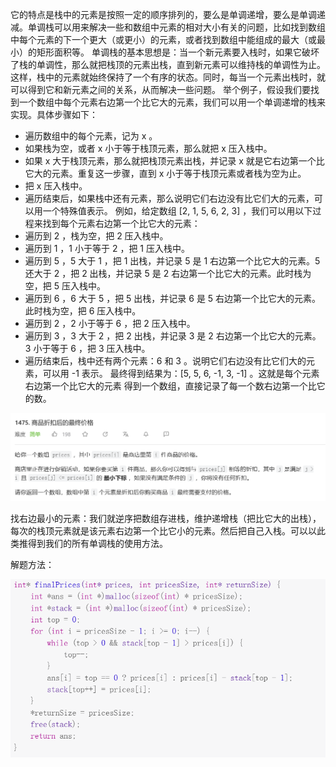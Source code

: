 它的特点是栈中的元素是按照一定的顺序排列的，要么是单调递增，要么是单调递减。单调栈可以用来解决一些和数组中元素的相对大小有关的问题，比如找到数组中每个元素的下一个更大（或更小）的元素，或者找到数组中能组成的最大（或最小）的矩形面积等。
单调栈的基本思想是：当一个新元素要入栈时，如果它破坏了栈的单调性，那么就把栈顶的元素出栈，直到新元素可以维持栈的单调性为止。这样，栈中的元素就始终保持了一个有序的状态。同时，每当一个元素出栈时，就可以得到它和新元素之间的关系，从而解决一些问题。
举个例子，假设我们要找到一个数组中每个元素右边第一个比它大的元素，我们可以用一个单调递增的栈来实现。具体步骤如下：
- 遍历数组中的每个元素，记为 x 。
- 如果栈为空，或者 x 小于等于栈顶元素，那么就把 x 压入栈中。
- 如果 x 大于栈顶元素，那么就把栈顶元素出栈，并记录 x 就是它右边第一个比它大的元素。重复这一步骤，直到 x 小于等于栈顶元素或者栈为空为止。
- 把 x 压入栈中。
- 遍历结束后，如果栈中还有元素，那么说明它们右边没有比它们大的元素，可以用一个特殊值表示。
例如，给定数组 [2, 1, 5, 6, 2, 3] ，我们可以用以下过程来找到每个元素右边第一个比它大的元素：
- 遍历到 2 ，栈为空，把 2 压入栈中。
- 遍历到 1 ，1 小于等于 2 ，把 1 压入栈中。
- 遍历到 5 ，5 大于 1 ，把 1 出栈，并记录 5 是 1 右边第一个比它大的元素。5 还大于 2 ，把 2 出栈，并记录 5 是 2 右边第一个比它大的元素。此时栈为空，把 5 压入栈中。
- 遍历到 6 ，6 大于 5 ，把 5 出栈，并记录 6 是 5 右边第一个比它大的元素。此时栈为空，把 6 压入栈中。
- 遍历到 2 ，2 小于等于 6 ，把 2 压入栈中。
- 遍历到 3 ，3 大于 2 ，把 2 出栈，并记录 3 是 2 右边第一个比它大的元素。3 小于等于 6 ，把 3 压入栈中。
- 遍历结束后，栈中还有两个元素：6 和 3 。说明它们右边没有比它们大的元素，可以用 -1 表示。
最终得到结果为：[5, 5, 6, -1, 3, -1] 。这就是每个元素右边第一个比它大的元素
  得到一个数组，直接记录了每一个数右边第一个比它的数。




![](attachments/单调栈_image_0.png)


找右边最小的元素：我们就逆序把数组存进栈，维护递增栈（把比它大的出栈），每次的栈顶元素就是该元素右边第一个比它小的元素。然后把自己入栈。可以以此类推得到我们的所有单调栈的使用方法。

解题方法：

![](attachments/单调栈_image_1.png)

```
```
